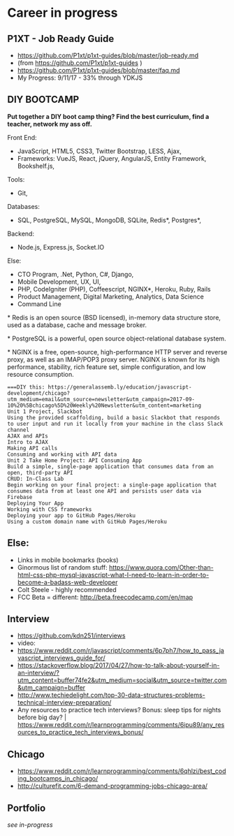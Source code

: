 # Career in progress

## P1XT - Job Ready Guide
- https://github.com/P1xt/p1xt-guides/blob/master/job-ready.md
- (from https://github.com/P1xt/p1xt-guides )
- https://github.com/P1xt/p1xt-guides/blob/master/faq.md
- My Progress: 9/11/17 - 33% through YDKJS

## DIY BOOTCAMP
**Put together a DIY boot camp thing? Find the best curriculum, find a teacher, network my ass off.**

Front End:
- JavaScript, HTML5, CSS3, Twitter Bootstrap, LESS, Ajax, 
- Frameworks: VueJS, React, jQuery, AngularJS, Entity Framework, Bookshelf.js,

Tools:
- Git, 

Databases:
- SQL, PostgreSQL, MySQL, MongoDB, SQLite, Redis\*, Postgres\*, 

Backend:
- Node.js, Express.js, Socket.IO

Else:
- CTO Program, .Net, Python, C#, Django, 
- Mobile Development, UX, UI, 
- PHP, CodeIgniter (PHP), Coffeescript, NGINX\*, Heroku, Ruby, Rails
- Product Management, Digital Marketing, Analytics, Data Science
- Command Line

\* Redis is an open source (BSD licensed), in-memory data structure store, used as a database, cache and message broker. 

\* PostgreSQL is a powerful, open source object-relational database system. 

\* NGINX is a free, open-source, high-performance HTTP server and reverse proxy, as well as an IMAP/POP3 proxy server. NGINX is known for its high performance, stability, rich feature set, simple configuration, and low resource consumption.
```
===DIY this: https://generalassemb.ly/education/javascript-development/chicago?utm_medium=email&utm_source=newsletter&utm_campaign=2017-09-10%20%5Bchicago%5D%20Weekly%20Newsletter&utm_content=marketing
Unit 1 Project, Slackbot
Using the provided scaffolding, build a basic Slackbot that responds to user input and run it locally from your machine in the class Slack channel
AJAX and APIs
Intro to AJAX
Making API calls
Consuming and working with API data
Unit 2 Take Home Project: API Consuming App
Build a simple, single-page application that consumes data from an open, third-party API
CRUD: In-Class Lab
Begin working on your final project: a single-page application that consumes data from at least one API and persists user data via Firebase
Deploying Your App
Working with CSS frameworks
Deploying your app to GitHub Pages/Heroku
Using a custom domain name with GitHub Pages/Heroku
```

## Else:
- Links in mobile bookmarks (books)
- Ginormous list of random stuff: https://www.quora.com/Other-than-html-css-php-mysql-javascript-what-I-need-to-learn-in-order-to-become-a-badass-web-developer
- Colt Steele - highly recommended
- FCC Beta = different: http://beta.freecodecamp.com/en/map

## Interview
- https://github.com/kdn251/interviews
- video:
- https://www.reddit.com/r/javascript/comments/6p7ph7/how_to_pass_javascript_interviews_guide_for/
- https://stackoverflow.blog/2017/04/27/how-to-talk-about-yourself-in-an-interview/?utm_content=buffer74fe2&utm_medium=social&utm_source=twitter.com&utm_campaign=buffer
- http://www.techiedelight.com/top-30-data-structures-problems-technical-interview-preparation/
- Any resources to practice tech interviews? Bonus: sleep tips for nights before big day? | https://www.reddit.com/r/learnprogramming/comments/6ipu89/any_resources_to_practice_tech_interviews_bonus/


## Chicago
  - https://www.reddit.com/r/learnprogramming/comments/6qhlzi/best_coding_bootcamps_in_chicago/
  - http://culturefit.com/6-demand-programming-jobs-chicago-area/

## Portfolio
*see in-progress*
